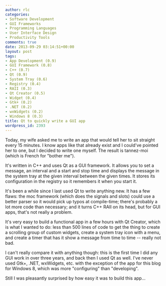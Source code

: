 ```yaml
---
author: rlc
categories:
- Software Development
- GUI Frameworks
- Programming Languages
- User Interface Design
- Productivity Tools
comments: true
date: 2013-09-29 03:14:51+00:00
layout: post
tags:
- App Development (0.9)
- GUI Framework (0.8)
- C++ (0.7)
- Qt (0.9)
- System Tray (0.6)
- Registry (0.4)
- RAII (0.3)
- Qt Creator (0.5)
- Widget (0.4)
- Gtk+ (0.2)
- .NET (0.2)
- wxWidgets (0.2)
- Windows 8 (0.3)
title: Qt to quickly write a GUI app
wordpress_id: 2393
---
```


Today, my wife asked me to write an app that would tell her to sit straight every 15 minutes. I know apps like that already exist and I could've pointed her to one, but I decided to write one myself. The result is tannez-moi (which is French for "bother me").

<!--more-->

It's written in C++ and uses Qt as a GUI framework. It allows you to set a message, an interval and a start and stop time and displays the message in the system tray at the given interval between the given times. It stores its configuration in the registry so it remembers it when you start it.

It's been a while since I last used Qt to write anything new. It has a few flaws: the moc framework (which does the signals and slots) could use a better parser so it would pick up typos at compile-time; there's probably a lot more code than necessary; and it turns C++ RAII on its head, but for GUI apps, that's not really a problem.

It's very easy to build a functional app in a few hours with Qt Creator, which is what I wanted to do: less than 500 lines of code to get the thing to create a scrolling group of custom widgets, create a system tray icon with a menu, and create a timer that has it show a message from time to time -- really not bad.

I can't really compare it with anything though: this is the first time I did any GUI work in over three years, and back then I used Qt as well. I've never used Gtk+, .NET, wxWidgets, etc. with the exception of the app for this blog for Windows 8, which was more "configuring" than "developing".

Still I was pleasantly surprised by how easy it was to build this app...